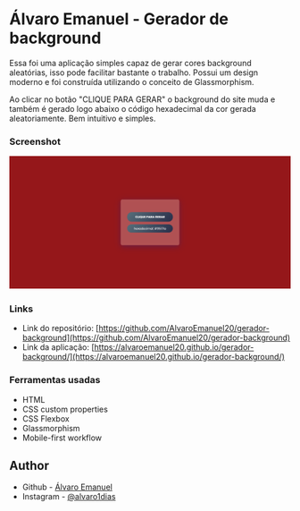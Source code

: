 # Álvaro Emanuel - Gerador de background

Essa foi uma aplicação simples capaz de gerar cores background aleatórias, isso pode facilitar bastante o trabalho. Possui um design moderno e foi construída utilizando o conceito de Glassmorphism.

Ao clicar no botão "CLIQUE PARA GERAR" o background do site muda e também é gerado logo abaixo o código hexadecimal da cor gerada aleatoriamente. Bem intuitivo e simples.

### Screenshot

![](images/screenshot.png)

### Links

- Link do repositório: [https://github.com/AlvaroEmanuel20/gerador-background](https://github.com/AlvaroEmanuel20/gerador-background)
- Link da aplicação: [https://alvaroemanuel20.github.io/gerador-background/](https://alvaroemanuel20.github.io/gerador-background/)

### Ferramentas usadas

- HTML
- CSS custom properties
- CSS Flexbox
- Glassmorphism 
- Mobile-first workflow

## Author

- Github - [Álvaro Emanuel](https://github.com/AlvaroEmanuel20/)
- Instagram - [@alvaro1dias](https://www.instagram.com/alvaro1dias/)
